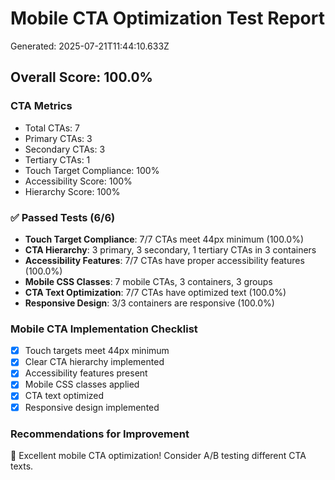 # Mobile CTA Optimization Test Report

Generated: 2025-07-21T11:44:10.633Z

## Overall Score: 100.0%

### CTA Metrics
- Total CTAs: 7
- Primary CTAs: 3
- Secondary CTAs: 3
- Tertiary CTAs: 1
- Touch Target Compliance: 100%
- Accessibility Score: 100%
- Hierarchy Score: 100%

### ✅ Passed Tests (6/6)
- **Touch Target Compliance**: 7/7 CTAs meet 44px minimum (100.0%)
- **CTA Hierarchy**: 3 primary, 3 secondary, 1 tertiary CTAs in 3 containers
- **Accessibility Features**: 7/7 CTAs have proper accessibility features (100.0%)
- **Mobile CSS Classes**: 7 mobile CTAs, 3 containers, 3 groups
- **CTA Text Optimization**: 7/7 CTAs have optimized text (100.0%)
- **Responsive Design**: 3/3 containers are responsive (100.0%)

### Mobile CTA Implementation Checklist
- [x] Touch targets meet 44px minimum
- [x] Clear CTA hierarchy implemented
- [x] Accessibility features present
- [x] Mobile CSS classes applied
- [x] CTA text optimized
- [x] Responsive design implemented

### Recommendations for Improvement
🎉 Excellent mobile CTA optimization! Consider A/B testing different CTA texts.
